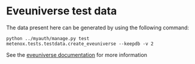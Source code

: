 # Eveuniverse test data

The data present here can be generated by using the following command:
```shell
python ../myauth/manage.py test metenox.tests.testdata.create_eveuniverse --keepdb -v 2
```

See the [eveuniverse documentation](https://django-eveuniverse.readthedocs.io/en/latest/developer.html#test-data) for more information
